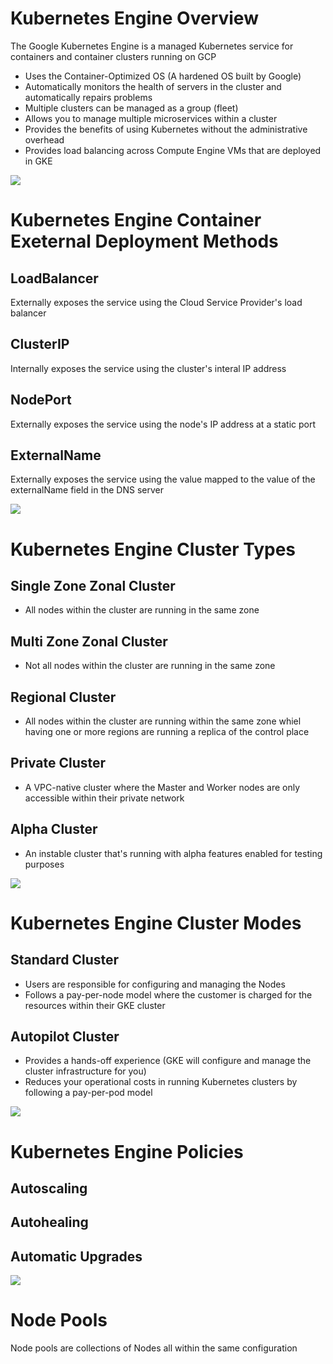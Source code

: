 # Kubernetes Engine Overview

The Google Kubernetes Engine is a managed Kubernetes service for containers and container clusters running on GCP

* Uses the Container-Optimized OS (A hardened OS built by Google)
* Automatically monitors the health of servers in the cluster and automatically repairs problems
* Multiple clusters can be managed as a group (fleet)
* Allows you to manage multiple microservices within a cluster
* Provides the benefits of using Kubernetes without the administrative overhead
* Provides load balancing across Compute Engine VMs that are deployed in GKE

![](https://github.com/JonmarCorpuz/SecondBrain/blob/main/Assets/Whitespace.png)

# Kubernetes Engine Container Exeternal Deployment Methods

## LoadBalancer

Externally exposes the service using the Cloud Service Provider's load balancer 

## ClusterIP 

Internally exposes the service using the cluster's interal IP address 

## NodePort 

Externally exposes the service using the node's IP address at a static port

## ExternalName 

Externally exposes the service using the value mapped to the value of the externalName field in the DNS server 

![](https://github.com/JonmarCorpuz/SecondBrain/blob/main/Assets/Whitespace.png)

# Kubernetes Engine Cluster Types

## Single Zone Zonal Cluster

* All nodes within the cluster are running in the same zone

## Multi Zone Zonal Cluster

* Not all nodes within the cluster are running in the same zone

## Regional Cluster

* All nodes within the cluster are running within the same zone whiel having one or more regions are running a replica of the control place

## Private Cluster

* A VPC-native cluster where the Master and Worker nodes are only accessible within their private network

## Alpha Cluster

* An instable cluster that's running with alpha features enabled for testing purposes

![](https://github.com/JonmarCorpuz/SecondBrain/blob/main/Assets/Whitespace.png)

# Kubernetes Engine Cluster Modes

## Standard Cluster 

* Users are responsible for configuring and managing the Nodes
* Follows a pay-per-node model where the customer is charged for the resources within their GKE cluster

## Autopilot Cluster 

* Provides a hands-off experience (GKE will configure and manage the cluster infrastructure for you)
* Reduces your operational costs in running Kubernetes clusters by following a pay-per-pod model

![](https://github.com/JonmarCorpuz/SecondBrain/blob/main/Assets/Whitespace.png)

# Kubernetes Engine Policies

## Autoscaling

## Autohealing

## Automatic Upgrades

![](https://github.com/JonmarCorpuz/SecondBrain/blob/main/Assets/Whitespace.png)

# Node Pools

Node pools are collections of Nodes all within the same configuration
